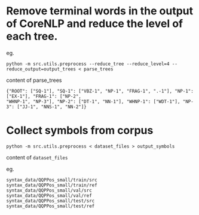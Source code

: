 # Remove terminal words in the output of CoreNLP and reduce the level of each tree.
eg.

`python -m src.utils.preprocess --reduce_tree --reduce_level=4 --reduce_output=output_trees < parse_trees`

content of parse_trees
```
{"ROOT": ["SQ-1"], "SQ-1": ["VBZ-1", "NP-1", "FRAG-1", ".-1"], "NP-1": ["EX-1"], "FRAG-1": ["NP-2",
"WHNP-1", "NP-3"], "NP-2": ["DT-1", "NN-1"], "WHNP-1": ["WDT-1"], "NP-3": ["JJ-1", "NNS-1", "NN-2"]}
```
# Collect symbols from corpus
`python -m src.utils.preprocess < dataset_files > output_symbols`

content of `dataset_files`

eg.
```
syntax_data/QQPPos_small/train/src
syntax_data/QQPPos_small/train/ref
syntax_data/QQPPos_small/val/src
syntax_data/QQPPos_small/val/ref
syntax_data/QQPPos_small/test/src
syntax_data/QQPPos_small/test/ref
```
